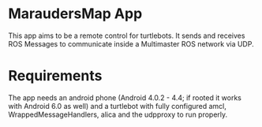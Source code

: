 # MaraudersMap App
This app aims to be a remote control for turtlebots. 
It sends and receives ROS Messages to communicate inside a Multimaster ROS network via UDP.


# Requirements
The app needs an android phone (Android 4.0.2 - 4.4; if rooted it works with Android 6.0 as well) and 
a turtlebot with fully configured amcl, WrappedMessageHandlers, alica and the udpproxy to run properly.
